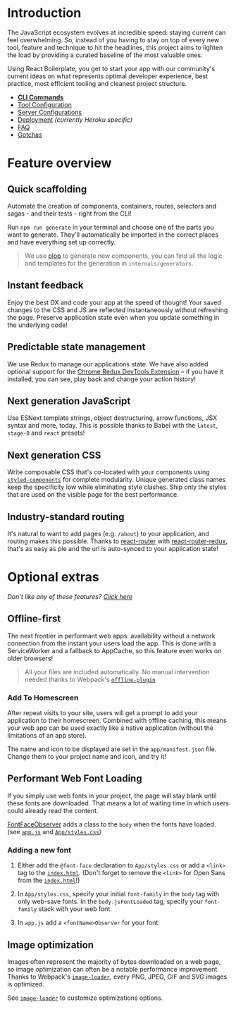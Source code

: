 # Introduction

The JavaScript ecosystem evolves at incredible speed: staying current can feel
overwhelming. So, instead of you having to stay on top of every new tool,
feature and technique to hit the headlines, this project aims to lighten the
load by providing a curated baseline of the most valuable ones.

Using React Boilerplate, you get to start your app with our community's current
ideas on what represents optimal developer experience, best practice, most
efficient tooling and cleanest project structure.

- [**CLI Commands**](commands.md)
- [Tool Configuration](files.md)
- [Server Configurations](server-configs.md)
- [Deployment](deployment.md) _(currently Heroku specific)_
- [FAQ](faq.md)
- [Gotchas](gotchas.md)

# Feature overview

## Quick scaffolding

Automate the creation of components, containers, routes, selectors and sagas -
and their tests - right from the CLI!

Run `npm run generate` in your terminal and choose one of the parts you want
to generate. They'll automatically be imported in the correct places and have
everything set up correctly.

> We use [plop] to generate new components, you can find all the logic and
> templates for the generation in `internals/generators`.

[plop]: https://github.com/amwmedia/plop

## Instant feedback

Enjoy the best DX and code your app at the speed of thought! Your saved changes
to the CSS and JS are reflected instantaneously without refreshing the page.
Preserve application state even when you update something in the underlying code!

## Predictable state management

We use Redux to manage our applications state. We have also added optional
support for the [Chrome Redux DevTools Extension] – if you have it installed,
you can see, play back and change your action history!

[Chrome Redux DevTools Extension]: https://chrome.google.com/webstore/detail/redux-devtools/lmhkpmbekcpmknklioeibfkpmmfibljd

## Next generation JavaScript

Use ESNext template strings, object destructuring, arrow functions, JSX syntax
and more, today. This is possible thanks to Babel with the `latest`, `stage-0`
and `react` presets!

## Next generation CSS

Write composable CSS that's co-located with your components using [`styled-components`]
for complete modularity. Unique generated class names keep the specificity low
while eliminating style clashes. Ship only the styles that are used on the
visible page for the best performance.

[`styled-components`]: ../css/styled-components.md

## Industry-standard routing

It's natural to want to add pages (e.g. `/about`) to your application, and
routing makes this possible. Thanks to [react-router] with [react-router-redux],
that's as easy as pie and the url is auto-synced to your application state!

[react-router]: https://github.com/reactjs/react-router
[react-router-redux]: https://github.com/reactjs/react-router-redux

# Optional extras

_Don't like any of these features? [Click here](remove.md)_

## Offline-first

The next frontier in performant web apps: availability without a network
connection from the instant your users load the app. This is done with a
ServiceWorker and a fallback to AppCache, so this feature even works on older
browsers!

> All your files are included automatically. No manual intervention needed
> thanks to Webpack's [`offline-plugin`](https://github.com/NekR/offline-plugin)

### Add To Homescreen

After repeat visits to your site, users will get a prompt to add your application
to their homescreen. Combined with offline caching, this means your web app can
be used exactly like a native application (without the limitations of an app store).

The name and icon to be displayed are set in the `app/manifest.json` file.
Change them to your project name and icon, and try it!

## Performant Web Font Loading

If you simply use web fonts in your project, the page will stay blank until
these fonts are downloaded. That means a lot of waiting time in which users
could already read the content.

[FontFaceObserver](https://github.com/bramstein/fontfaceobserver) adds a class
to the `body` when the fonts have loaded. (see [`app.js`](../../app/app.js#L26-L36)
and [`App/styles.css`](../../app/containers/App/styles.css))

### Adding a new font

1. Either add the `@font-face` declaration to `App/styles.css` or add a `<link>`
   tag to the [`index.html`](../../app/index.html). (Don't forget to remove the `<link>`
   for Open Sans from the [`index.html`](../../app/index.html)!)

2. In `App/styles.css`, specify your initial `font-family` in the `body` tag
   with only web-save fonts. In the `body.jsFontLoaded` tag, specify your
   `font-family` stack with your web font.

3. In `app.js` add a `<fontName>Observer` for your font.

## Image optimization

Images often represent the majority of bytes downloaded on a web page, so image
optimization can often be a notable performance improvement. Thanks to Webpack's
[`image-loader`](https://github.com/tcoopman/image-webpack-loader), every PNG, JPEG, GIF and SVG images
is optimized.

See [`image-loader`](https://github.com/tcoopman/image-webpack-loader) to customize optimizations options.
